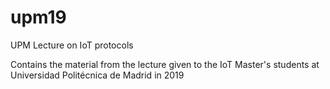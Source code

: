 # upm19
UPM Lecture on IoT protocols

Contains the material from the lecture given to the IoT Master's students at Universidad Politécnica de Madrid in 2019

